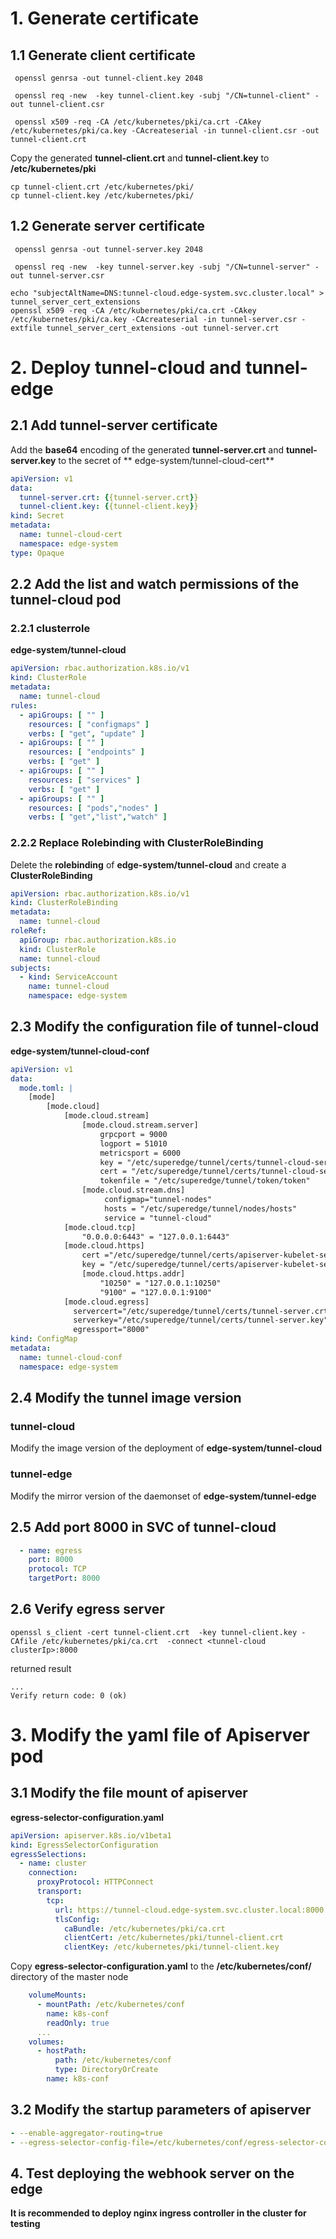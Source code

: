 # 1. Generate certificate

## 1.1 Generate client certificate

```shell
 openssl genrsa -out tunnel-client.key 2048
```

```shell
 openssl req -new  -key tunnel-client.key -subj "/CN=tunnel-client" -out tunnel-client.csr
```

```shell
 openssl x509 -req -CA /etc/kubernetes/pki/ca.crt -CAkey /etc/kubernetes/pki/ca.key -CAcreateserial -in tunnel-client.csr -out tunnel-client.crt
```

Copy the generated **tunnel-client.crt** and **tunnel-client.key** to **/etc/kubernetes/pki**

```shell
cp tunnel-client.crt /etc/kubernetes/pki/
cp tunnel-client.key /etc/kubernetes/pki/
```

## 1.2 Generate server certificate

```shell
 openssl genrsa -out tunnel-server.key 2048
```

```shell
 openssl req -new  -key tunnel-server.key -subj "/CN=tunnel-server" -out tunnel-server.csr
```

```shell
echo "subjectAltName=DNS:tunnel-cloud.edge-system.svc.cluster.local" > tunnel_server_cert_extensions
openssl x509 -req -CA /etc/kubernetes/pki/ca.crt -CAkey /etc/kubernetes/pki/ca.key -CAcreateserial -in tunnel-server.csr -extfile tunnel_server_cert_extensions -out tunnel-server.crt
```

# 2. Deploy tunnel-cloud and tunnel-edge

## 2.1 Add tunnel-server certificate

Add the **base64** encoding of the generated **tunnel-server.crt** and **tunnel-server.key** to the secret of **
edge-system/tunnel-cloud-cert**

```yaml
apiVersion: v1
data:
  tunnel-server.crt: {{tunnel-server.crt}}
  tunnel-client.key: {{tunnel-client.key}}
kind: Secret
metadata:
  name: tunnel-cloud-cert
  namespace: edge-system
type: Opaque
```

## 2.2 Add the list and watch permissions of the tunnel-cloud pod

### 2.2.1 clusterrole

**edge-system/tunnel-cloud**

```yaml
apiVersion: rbac.authorization.k8s.io/v1
kind: ClusterRole
metadata:
  name: tunnel-cloud
rules:
  - apiGroups: [ "" ]
    resources: [ "configmaps" ]
    verbs: [ "get", "update" ]
  - apiGroups: [ "" ]
    resources: [ "endpoints" ]
    verbs: [ "get" ]
  - apiGroups: [ "" ]
    resources: [ "services" ]
    verbs: [ "get" ]
  - apiGroups: [ "" ]
    resources: [ "pods","nodes" ]
    verbs: [ "get","list","watch" ]
 ```

### 2.2.2 Replace Rolebinding with ClusterRoleBinding

Delete the **rolebinding** of **edge-system/tunnel-cloud** and create a **ClusterRoleBinding**

```yaml
apiVersion: rbac.authorization.k8s.io/v1
kind: ClusterRoleBinding
metadata:
  name: tunnel-cloud
roleRef:
  apiGroup: rbac.authorization.k8s.io
  kind: ClusterRole
  name: tunnel-cloud
subjects:
  - kind: ServiceAccount
    name: tunnel-cloud
    namespace: edge-system
```

## 2.3 Modify the configuration file of tunnel-cloud

**edge-system/tunnel-cloud-conf**

```yaml
apiVersion: v1
data:
  mode.toml: |
    [mode]
        [mode.cloud]
            [mode.cloud.stream]
                [mode.cloud.stream.server]
                    grpcport = 9000
                    logport = 51010
                    metricsport = 6000
                    key = "/etc/superedge/tunnel/certs/tunnel-cloud-server.key"
                    cert = "/etc/superedge/tunnel/certs/tunnel-cloud-server.crt"
                    tokenfile = "/etc/superedge/tunnel/token/token"
                [mode.cloud.stream.dns]
                     configmap="tunnel-nodes"
                     hosts = "/etc/superedge/tunnel/nodes/hosts"
                     service = "tunnel-cloud"
            [mode.cloud.tcp]
                "0.0.0.0:6443" = "127.0.0.1:6443"
            [mode.cloud.https]
                cert ="/etc/superedge/tunnel/certs/apiserver-kubelet-server.crt"
                key = "/etc/superedge/tunnel/certs/apiserver-kubelet-server.key"
                [mode.cloud.https.addr]
                    "10250" = "127.0.0.1:10250"
                    "9100" = "127.0.0.1:9100"
            [mode.cloud.egress]
              servercert="/etc/superedge/tunnel/certs/tunnel-server.crt"
              serverkey="/etc/superedge/tunnel/certs/tunnel-server.key"
              egressport="8000"
kind: ConfigMap
metadata:
  name: tunnel-cloud-conf
  namespace: edge-system
```

## 2.4 Modify the tunnel image version

### tunnel-cloud

Modify the image version of the deployment of **edge-system/tunnel-cloud**

### tunnel-edge

Modify the mirror version of the daemonset of **edge-system/tunnel-edge**

## 2.5 Add port 8000 in SVC of tunnel-cloud

```yaml
  - name: egress
    port: 8000
    protocol: TCP
    targetPort: 8000
```

## 2.6 Verify egress server

```shell
openssl s_client -cert tunnel-client.crt  -key tunnel-client.key -CAfile /etc/kubernetes/pki/ca.crt  -connect <tunnel-cloud clusterIp>:8000
```

returned result

```
...
Verify return code: 0 (ok)
```

# 3. Modify the yaml file of Apiserver pod

## 3.1 Modify the file mount of apiserver

**egress-selector-configuration.yaml**

```yaml
apiVersion: apiserver.k8s.io/v1beta1
kind: EgressSelectorConfiguration
egressSelections:
  - name: cluster
    connection:
      proxyProtocol: HTTPConnect
      transport:
        tcp:
          url: https://tunnel-cloud.edge-system.svc.cluster.local:8000
          tlsConfig:
            caBundle: /etc/kubernetes/pki/ca.crt
            clientCert: /etc/kubernetes/pki/tunnel-client.crt
            clientKey: /etc/kubernetes/pki/tunnel-client.key
```

Copy **egress-selector-configuration.yaml** to the **/etc/kubernetes/conf/** directory of the master node

```yaml
    volumeMounts:
      - mountPath: /etc/kubernetes/conf
        name: k8s-conf
        readOnly: true
      ...
    volumes:
      - hostPath:
          path: /etc/kubernetes/conf
          type: DirectoryOrCreate
        name: k8s-conf

```

## 3.2 Modify the startup parameters of apiserver

```yaml
- --enable-aggregator-routing=true
- --egress-selector-config-file=/etc/kubernetes/conf/egress-selector-configuration.yaml
```

## 4. Test deploying the webhook server on the edge

**It is recommended to deploy nginx ingress controller in the cluster for testing**

